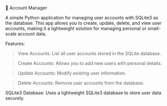 📂 Account Manager

A simple Python application for managing user accounts with SQLite3 as the database. This app allows you to create, update, delete, and view user accounts, making it a lightweight solution for managing personal or small-scale account data.

Features:

> View Accounts: List all user accounts stored in the SQLite database.

> Create Accounts: Allows you to add new users with personal details.

> Update Accounts: Modify existing user information.

> Delete Accounts: Remove user accounts from the database.

SQLite3 Database: Uses a lightweight SQLite3 database to store user data securely.

